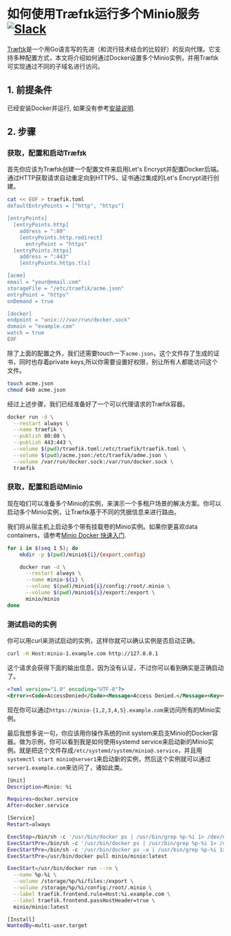 # 如何使用Træfɪk运行多个Minio服务 [![Slack](https://slack.minio.io/slack?type=svg)](https://slack.minio.io)

[Træfɪk](https://traefik.io/)是一个用Go语言写的先进（和流行技术结合的比较好）的反向代理。它支持多种配置方式，本文将介绍如何通过Docker设置多个Minio实例，并用Træfɪk可实现通过不同的子域名进行访问。 

## 1. 前提条件

已经安装Docker并运行, 如果没有参考[安装说明](https://docs.docker.com/engine/installation/ubuntulinux/).

## 2. 步骤

### 获取，配置和启动Træfɪk

首先你应该为Træfɪk创建一个配置文件来启用Let's Encrypt并配置Docker后端。通过HTTP获取请求自动重定向到HTTPS，证书通过集成的Let's Encrypt进行创建。

```sh
cat << EOF > traefik.toml
defaultEntryPoints = ["http", "https"]

[entryPoints]
  [entryPoints.http]
    address = ":80"
    [entryPoints.http.redirect]
      entryPoint = "https"
  [entryPoints.https]
    address = ":443"
    [entryPoints.https.tls]

[acme]
email = "your@email.com"
storageFile = "/etc/traefik/acme.json"
entryPoint = "https"
onDemand = true

[docker]
endpoint = "unix:///var/run/docker.sock"
domain = "example.com"
watch = true
EOF
```

除了上面的配置之外，我们还需要touch一下`acme.json`，这个文件存了生成的证书，同时也存着private keys,所以你需要设置好权限，别让所有人都能访问这个文件。


```sh
touch acme.json
chmod 640 acme.json
```

经过上述步骤，我们已经准备好了一个可以代理请求的Træfɪk容器。

```sh
docker run -d \
  --restart always \
  --name traefik \
  --publish 80:80 \
  --publish 443:443 \
  --volume $(pwd)/traefik.toml:/etc/traefik/traefik.toml \
  --volume $(pwd)/acme.json:/etc/traefik/adme.json \
  --volume /var/run/docker.sock:/var/run/docker.sock \
  traefik
```

### 获取，配置和启动Minio

现在咱们可以准备多个Minio的实例，来演示一个多租户场景的解决方案。你可以启动多个Minio实例，让Træfɪk基于不同的凭据信息来进行路由。

我们将从宿主机上启动多个带有挂载卷的Minio实例。如果你更喜欢data containers，请参考[Minio Docker 快速入门](https://docs.minio.io/docs/minio-docker-quickstart-guide).

```sh
for i in $(seq 1 5); do
	mkdir -p $(pwd)/minio${i}/{export,config}

	docker run -d \
	  --restart always \
	  --name minio-${i} \
	  --volume $(pwd)/minio${i}/config:/root/.minio \
	  --volume $(pwd)/minio${i}/export:/export \
	  minio/minio
done
```

### 测试启动的实例

你可以用curl来测试启动的实例，这样你就可以确认实例是否启动正确。

```sh
curl -H Host:minio-1.example.com http://127.0.0.1
```

这个请求会获得下面的输出信息，因为没有认证，不过你可以看到确实是正确启动了。

```xml
<?xml version="1.0" encoding="UTF-8"?>
<Error><Code>AccessDenied</Code><Message>Access Denied.</Message><Key></Key><BucketName></BucketName><Resource>/</Resource><RequestId>3L137</RequestId><HostId>3L137</HostId></Error>
```

现在你可以通过`https://minio-{1,2,3,4,5}.example.com`来访问所有的Minio实例。

最后我想多说一句，你应该用你操作系统的init system来启支Minio的Docker容器。做为示例，你可以看到我是如何使用systemd service来启动新的Minio实例。就是把这个文件存成`/etc/systemd/system/minio@.service`，并且用`systemctl start minio@server1`来启动新的实例，然后这个实例就可以通过`server1.example.com`来访问了，诸如此类。

```sh
[Unit]
Description=Minio: %i

Requires=docker.service
After=docker.service

[Service]
Restart=always

ExecStop=/bin/sh -c '/usr/bin/docker ps | /usr/bin/grep %p-%i 1> /dev/null && /usr/bin/docker stop %p-%i || true'
ExecStartPre=/bin/sh -c '/usr/bin/docker ps | /usr/bin/grep %p-%i 1> /dev/null && /usr/bin/docker kill %p-%i || true'
ExecStartPre=/bin/sh -c '/usr/bin/docker ps -a | /usr/bin/grep %p-%i 1> /dev/null && /usr/bin/docker rm %p-%i || true'
ExecStartPre=/usr/bin/docker pull minio/minio:latest

ExecStart=/usr/bin/docker run --rm \
  --name %p-%i \
  --volume /storage/%p/%i/files:/export \
  --volume /storage/%p/%i/config:/root/.minio \
  --label traefik.frontend.rule=Host:%i.example.com \
  --label traefik.frontend.passHostHeader=true \
  minio/minio:latest

[Install]
WantedBy=multi-user.target
```
